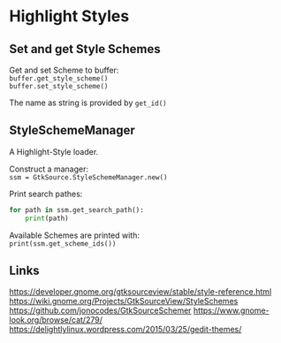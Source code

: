 
# Highlight Styles



## Set and get Style Schemes

Get and set Scheme to buffer:<br>
`buffer.get_style_scheme()`<br>
`buffer.set_style_scheme()`<br>

The name as string is provided by `get_id()`


## StyleSchemeManager

A Highlight-Style loader.

Construct a manager:<br>
`ssm = GtkSource.StyleSchemeManager.new()`

Print search pathes:
```python
for path in ssm.get_search_path():
    print(path)
```

Available Schemes are printed with:<br>
`print(ssm.get_scheme_ids())`

## Links

<https://developer.gnome.org/gtksourceview/stable/style-reference.html>
<https://wiki.gnome.org/Projects/GtkSourceView/StyleSchemes>
<https://github.com/jonocodes/GtkSourceSchemer>
<https://www.gnome-look.org/browse/cat/279/>
<https://delightlylinux.wordpress.com/2015/03/25/gedit-themes/>